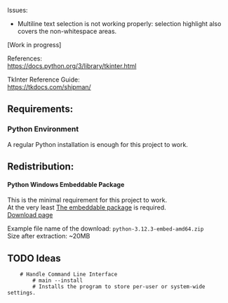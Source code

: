Issues: 
* Multiline text selection is not working properly: selection highlight also covers the non-whitespace areas.

[Work in progress]

References:  
https://docs.python.org/3/library/tkinter.html

TkInter Reference Guide:  
https://tkdocs.com/shipman/

## Requirements:  
### Python Environment
A regular Python installation is enough for this project to work.  

## Redistribution:
#### Python Windows Embeddable Package
This is the minimal requirement for this project to work.  
At the very least [The embeddable package](https://docs.python.org/3.7/using/windows.html#the-embeddable-package) is required.  
[Download page](https://www.python.org/downloads/windows/)  

Example file name of the download: `python-3.12.3-embed-amd64.zip`  
Size after extraction: ~20MB  


## TODO Ideas

```
    # Handle Command Line Interface
        # main --install 
        # Installs the program to store per-user or system-wide settings.
```
